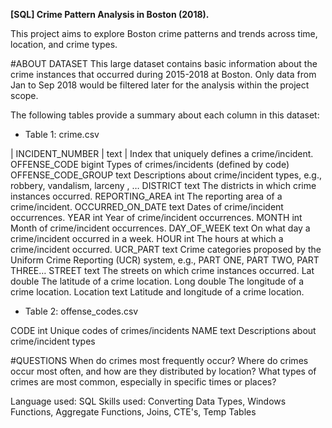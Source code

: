 **[SQL] Crime Pattern Analysis in Boston (2018).**

This project aims to explore Boston crime patterns and trends across time, location, and crime types.

#ABOUT DATASET
This large dataset contains basic information about the crime instances that occurred during 2015-2018 at Boston. Only data from Jan to Sep 2018 would be filtered later for the analysis within the project scope.

The following tables provide a summary about each column in this dataset:

- Table 1: crime.csv

| INCIDENT_NUMBER  |  text  |  Index that uniquely defines a crime/incident. 
OFFENSE_CODE  bigint  Types of crimes/incidents (defined by code) 
OFFENSE_CODE_GROUP  text  Descriptions about crime/incident types, e.g., robbery, vandalism, larceny , … 
DISTRICT  text  The districts in which crime instances occurred. 
REPORTING_AREA  int  The reporting area of a crime/incident. 
OCCURRED_ON_DATE  text  Dates of crime/incident occurrences. 
YEAR  int  Year of crime/incident occurrences. 
MONTH  int  Month of crime/incident occurrences. 
DAY_OF_WEEK  text  On what day a crime/incident occurred in a week.
HOUR  int  The hours at which a crime/incident occurred. 
UCR_PART  text  Crime categories proposed by the Uniform Crime Reporting (UCR) system, e.g., PART ONE, PART TWO, PART THREE…
STREET  text  The streets on which crime instances occurred. 
Lat  double The latitude of a crime location. 
Long  double  The longitude of a crime location.
Location  text  Latitude and longitude of a crime location.

- Table 2: offense_codes.csv

CODE  int  Unique codes of crimes/incidents 
NAME  text  Descriptions about crime/incident types

#QUESTIONS
When do crimes most frequently occur?
Where do crimes occur most often, and how are they distributed by location?
What types of crimes are most common, especially in specific times or places?

Language used: SQL
Skills used: Converting Data Types, Windows Functions, Aggregate Functions, Joins, CTE's, Temp Tables
